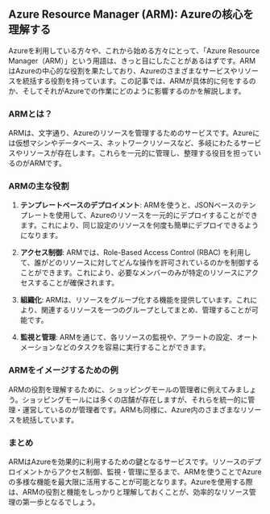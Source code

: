 ## Azure Resource Manager (ARM): Azureの核心を理解する

Azureを利用している方々や、これから始める方々にとって、「Azure Resource Manager（ARM）」という用語は、きっと目にしたことがあるはずです。ARMはAzureの中心的な役割を果たしており、Azureのさまざまなサービスやリソースを統括する役割を持っています。この記事では、ARMが具体的に何をするのか、そしてそれがAzureでの作業にどのように影響するのかを解説します。

### ARMとは？

ARMは、文字通り、Azureのリソースを管理するためのサービスです。Azureには仮想マシンやデータベース、ネットワークリソースなど、多岐にわたるサービスやリソースが存在します。これらを一元的に管理し、整理する役目を担っているのがARMです。

### ARMの主な役割

1. **テンプレートベースのデプロイメント**:
   ARMを使うと、JSONベースのテンプレートを使用して、Azureのリソースを一元的にデプロイすることができます。これにより、同じ設定のリソースを何度も簡単にデプロイできるようになります。

2. **アクセス制御**:
   ARMでは、Role-Based Access Control (RBAC) を利用して、誰がどのリソースに対してどんな操作を許可されているのかを制御することができます。これにより、必要なメンバーのみが特定のリソースにアクセスすることが確保されます。

3. **組織化**:
   ARMは、リソースをグループ化する機能を提供しています。これにより、関連するリソースを一つのグループとしてまとめ、管理することが可能です。

4. **監視と管理**:
   ARMを通じて、各リソースの監視や、アラートの設定、オートメーションなどのタスクを容易に実行することができます。

### ARMをイメージするための例

ARMの役割を理解するために、ショッピングモールの管理者に例えてみましょう。ショッピングモールには多くの店舗が存在しますが、それらを統一的に管理・運営しているのが管理者です。ARMも同様に、Azure内のさまざまなリソースを統括しています。

### まとめ

ARMはAzureを効果的に利用するための鍵となるサービスです。リソースのデプロイメントからアクセス制御、監視・管理に至るまで、ARMを使うことでAzureの多様な機能を最大限に活用することが可能となります。Azureを使用する際は、ARMの役割と機能をしっかりと理解しておくことが、効率的なリソース管理の第一歩となるでしょう。